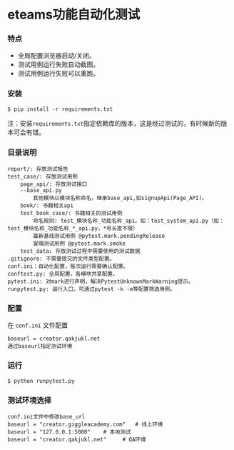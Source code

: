 # eteams功能自动化测试

### 特点

* 全局配置浏览器启动/关闭。
* 测试用例运行失败自动截图。
* 测试用例运行失败可以重跑。

### 安装

```shell
$ pip install -r requirements.txt
```

注：安装```requirements.txt```指定依赖库的版本，这是经过测试的，有时候新的版本可会有错。

### 目录说明

```shell
report/: 存放测试报告
test_case/: 存放测试用例
    page_api/: 存放测试接口
	--base_api.py 
    	其他模块以模块名称命名，继承base_api,如signupApi(Page_API)。
    book/: 书籍相关api
    test_book_case/: 书籍相关的测试用例
        命名规则: test_模块名称_功能名称_api。如：test_system_api.py（如：test_模块名称_功能名称_*_api.py，*号长度不限）
        最新基线测试用例 @pytest.mark.pendingRelease
        冒烟测试用例 @pytest.mark.smoke
    test_data: 存放测试过程中需要使用的测试数据
.gitignore: 不需要提交的文件类型配置。
conf.ini：自动化配置，每次运行需要确认配置。
conftest.py: 全局配置，各模块共享配置。
pytest.ini: 对mark进行声明，解决PytestUnknownMarkWarning提示。
runpytest.py: 运行入口，可通过pytest -k -m等配置筛选用例。
```

### 配置

在 `conf.ini` 文件配置

```shell
baseurl = creator.qakjukl.net
通过baseurl指定测试环境
```

### 运行

```shell
$ python runpytest.py 
```


### 测试环境选择
```
conf.ini文件中修改base_url
baseurl = "creator.giggleacademy.com"   # 线上环境
baseurl = "127.0.0.1:5000"    # 本地测试
baseurl = "creator.qakjukl.net"     # QA环境
```